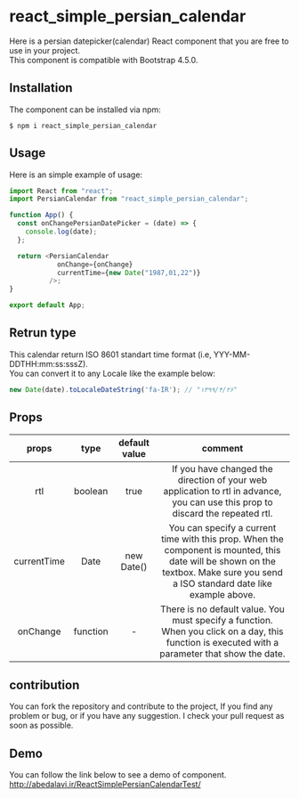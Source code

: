 # react_simple_persian_calendar

Here is a persian datepicker(calendar) React component that you are free to use in your project.  
This component is compatible with Bootstrap 4.5.0.



## Installation
The component can be installed via npm:

```shell
$ npm i react_simple_persian_calendar
```


## Usage
Here is an simple example of usage:

```js
import React from "react";
import PersianCalendar from "react_simple_persian_calendar";

function App() {
  const onChangePersianDatePicker = (date) => {
    console.log(date);
  };

  return <PersianCalendar 
            onChange={onChange}   
            currentTime={new Date("1987,01,22")}
          />;
}

export default App;
```

## Retrun type
This calendar return ISO 8601 standart time format (i.e, YYY-MM-DDTHH:mm:ss:sssZ).  
You can convert it to any Locale like the example below:

```js
new Date(date).toLocaleDateString('fa-IR'); // "۱۳۹۹/۴/۲۶"
```


## Props
| props        | type           | default value  | comment
| :-------------: |:-------------:| :-----:| :------:
| rtl      | boolean | true | If you have changed the direction of your web application to rtl in advance, you can use this prop to discard the repeated rtl.
| currentTime      | Date | new Date() | You can specify a current time with this prop. When the component is mounted, this date will be shown on the textbox. Make sure you send a ISO standard date like example above.
|onChange|function| - |There is no default value. You must specify a function. When you click on a day, this function is executed with a parameter that show the date.


## contribution
You can fork the repository and contribute to the project, If you find any problem or bug, or if you have any suggestion. I check your pull request as soon as possible.

## Demo
You can follow the link below to see a demo of component.  
http://abedalavi.ir/ReactSimplePersianCalendarTest/
